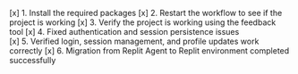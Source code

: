[x] 1. Install the required packages
[x] 2. Restart the workflow to see if the project is working
[x] 3. Verify the project is working using the feedback tool
[x] 4. Fixed authentication and session persistence issues  
[x] 5. Verified login, session management, and profile updates work correctly
[x] 6. Migration from Replit Agent to Replit environment completed successfully